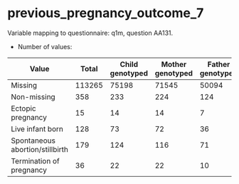 # previous_pregnancy_outcome_7
Variable mapping to questionnaire: q1m, question AA131.
- Number of values:

| Value | Total | Child genotyped | Mother genotyped | Father genotyped |
| ----- | ----- | --------------- | ---------------- | ---------------- |
| Missing | 113265 | 75198 | 71545 | 50094 |
| Non-missing | 358 | 233 | 224 | 124 |
| Ectopic pregnancy | 15 | 14 | 14 |7 |
| Live infant born | 128 | 73 | 72 |36 |
| Spontaneous abortion/stillbirth | 179 | 124 | 116 |71 |
| Termination of pregnancy | 36 | 22 | 22 |10 |



